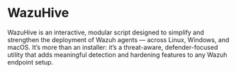 # WazuHive
WazuHive is an interactive, modular script designed to simplify and strengthen the deployment of Wazuh agents — across Linux, Windows, and macOS. It’s more than an installer: it’s a threat-aware, defender-focused utility that adds meaningful detection and hardening features to any Wazuh endpoint setup.
